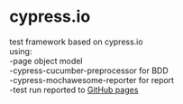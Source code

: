 # cypress.io

test framework based on cypress.io<br />
using:<br />
-page object model<br />
-cypress-cucumber-preprocessor for BDD<br />
-cypress-mochawesome-reporter for report<br />
-test run reported to [GitHub pages](https://sszemer.github.io/cypress.io/#)<br />